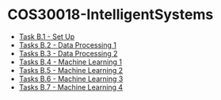<h1>COS30018-IntelligentSystems</h1>
<ul>
    <li><a href="Task B.1 - Set Up">Task B.1 - Set Up</a></li>
    <li><a href="Tasks B.2 - Data Processing 1">Tasks B.2 - Data Processing 1</a></li>
    <li><a href="Tasks B.3 - Data Processing 2">Tasks B.3 - Data Processing 2</a></li>
    <li><a href="Tasks B.4 - Machine Learning 1">Tasks B.4 - Machine Learning 1</a></li>
    <li><a href="Tasks B.5 - Machine Learning 2">Tasks B.5 - Machine Learning 2</a></li>
    <li><a href="Tasks B.6 - Machine Learning 3">Tasks B.6 - Machine Learning 3</a></li>
    <li><a href="Tasks B.7 - Machine Learning 4">Tasks B.7 - Machine Learning 4</a></li>
</ul>
